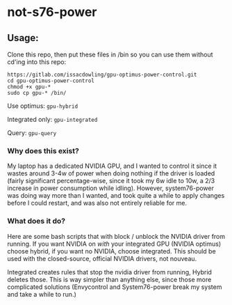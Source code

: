 # not-s76-power

## Usage:

Clone this repo, then put these files in /bin so you can use them without cd'ing into this repo:
```
https://gitlab.com/issacdowling/gpu-optimus-power-control.git
cd gpu-optimus-power-control
chmod +x gpu-*
sudo cp gpu-* /bin/
```

Use optimus:
`
gpu-hybrid
`

Integrated only:
`
gpu-integrated
`

Query:
`
gpu-query
`

### Why does this exist?

My laptop has a dedicated NVIDIA GPU, and I wanted to control it since it wastes around 3-4w of power when doing nothing if the driver is loaded (fairly significant percentage-wise, since it took my 6w idle to 10w, a 2/3 increase in power consumption while idling). However, system76-power was doing way more than I wanted, and took quite a while to apply changes before I could restart, and was also not entirely reliable for me. 

### What does it do?
Here are some bash scripts that with block / unblock the NVIDIA driver from running. If you want NVIDIA on *with* your integrated GPU (NVIDIA optimus) choose hybrid, if you want no NVIDIA, choose integrated. This should be used with the closed-source, official NVIDIA drivers, not nouveau.

Integrated creates rules that stop the nvidia driver from running, Hybrid deletes those. This is way simpler than anything else, since those more complicated solutions (Envycontrol and System76-power break my system and take a while to run.)